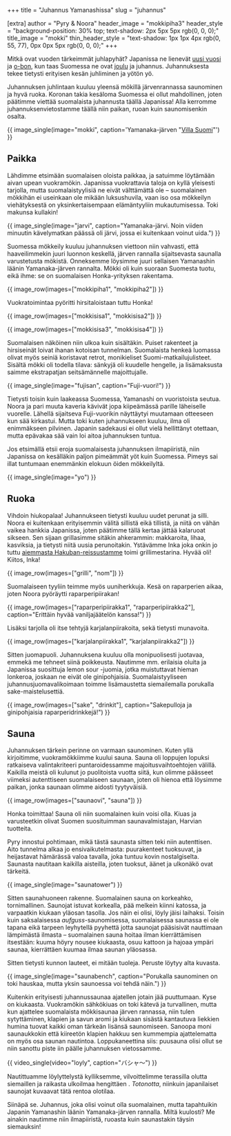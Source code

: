 +++
title = "Juhannus Yamanashissa"
slug = "juhannus"

[extra]
author = "Pyry & Noora"
header_image = "mokkipiha3"
header_style = "background-position: 30% top; text-shadow: 2px 5px 5px rgb(0, 0, 0);"
title_image = "mokki"
thin_header_style = "text-shadow: 1px 1px 4px rgb(0, 55, 77), 0px 0px 5px rgb(0, 0, 0);"
+++

Mitkä ovat vuoden tärkeimmät juhlapyhät? Japanissa ne lienevät [uusi vuosi](https://en.wikipedia.org/wiki/Japanese_New_Year) ja [o-bon](https://en.wikipedia.org/wiki/Bon_Festival), kun taas Suomessa ne ovat [joulu](@/2021-04-25-joulu/index.fi.md) ja juhannus. Juhannuksesta tekee tietysti erityisen kesän juhliminen ja yötön yö.

Juhannuksen juhlintaan kuuluu yleensä mökillä järvenrannassa saunominen ja hyvä ruoka. Koronan takia kesäloma Suomessa ei ollut mahdollinen, joten päätimme viettää suomalaista juhannusta täällä Japanissa! Alla kerromme juhannuksenvietostamme täällä niin paikan, ruoan kuin saunomisenkin osalta.

<!-- more -->

{{ image_single(image="mokki", caption='Yamanaka-järven "[Villa Suomi](https://villa-suomi.jp)"') }}

## Paikka

Lähdimme etsimään suomalaisen oloista paikkaa, ja satuimme löytämään aivan upean vuokramökin. Japanissa vuokrattavia taloja on kyllä yleisesti tarjolla, mutta suomalaistyylisiä ne eivät välttämättä ole – suomalainen mökkihän ei useinkaan ole mikään luksushuvila, vaan iso osa mökkeilyn viehätyksestä on yksinkertaisempaan elämäntyyliin mukautumisessa. Toki makunsa kullakin!

{{ image_single(image="jarvi", caption="Yamanaka-järvi. Noin viiden minuutin kävelymatkan päässä oli järvi, jossa ei kuitenkaan voinut uida.") }}

Suomessa mökkeily kuuluu juhannuksen viettoon niin vahvasti, että haaveilimmekin juuri luonnon keskellä, järven rannalla sijaitsevasta saunalla varustetusta mökistä. Onneksemme löysimme juuri sellaisen Yamanashin läänin Yamanaka-järven rannalta. Mökki oli kuin suoraan Suomesta tuotu, eikä ihme: se on suomalaisen Honka-yrityksen rakentama.

{{ image_row(images=["mokkipiha1", "mokkipiha2"]) }}

Vuokratoimintaa pyöritti hirsitaloistaan tuttu Honka! 

{{ image_row(images=["mokkisisa1", "mokkisisa2"]) }}

{{ image_row(images=["mokkisisa3", "mokkisisa4"]) }}

Suomalaisen näköinen niin ulkoa kuin sisältäkin. Puiset rakenteet ja hirsiseinät loivat ihanan kotoisan tunnelman. Suomalaista henkeä luomassa olivat myös seiniä koristavat retrot, monikieliset Suomi-matkailujulisteet. Sisältä mökki oli todella tilava: sänkyjä oli kuudelle hengelle, ja lisämaksusta saimme ekstrapatjan seitsämännelle majoittujalle.

{{ image_single(image="fujisan", caption="Fuji-vuori!") }}

Tietysti toisin kuin laakeassa Suomessa, Yamanashi on vuoristoista seutua. Noora ja pari muuta kaveria kävivät jopa kiipeämässä parille läheiselle vuorelle. Lähellä sijaitseva Fuji-vuorikin näyttäytyi muutamaan otteeseen kun sää kirkastui. Mutta toki kuten juhannukseen kuuluu, ilma oli enimmäkseen pilvinen. Japanin sadekausi ei ollut vielä hellittänyt otettaan, mutta epävakaa sää vain loi aitoa juhannuksen tuntua.

Jos etsimällä etsii eroja suomalaisesta juhannuksen ilmapiiristä, niin Japanissa on kesälläkin paljon pimeämmät yöt kuin Suomessa. Pimeys sai illat tuntumaan enemmänkin elokuun öiden mökkeilyltä.

{{ image_single(image="yo") }}

## Ruoka

Vihdoin hiukopalaa! Juhannukseen tietysti kuuluu uudet perunat ja silli. Noora ei kuitenkaan erityisemmin välitä sillistä eikä tillistä, ja niitä on vähän vaikea hankkia Japanissa, joten päätimme tällä kertaa jättää kalaruoat sikseen. Sen sijaan grillasimme sitäkin ahkerammin: makkaroita, lihaa, kasviksia, ja tietysti niitä uusia perunoitakin. Ystävämme Inka joka onkin jo tuttu [aiemmasta Hakuban-reissustamme](@/2021-07-09-hakuba/index.fi.md) toimi grillimestarina. Hyvää oli! Kiitos, Inka!

{{ image_row(images=["grilli", "nom"]) }}

Suomalaiseen tyyliin teimme myös uuniherkkuja. Kesä on raparperien aikaa, joten Noora pyöräytti raparperipiirakan!

{{ image_row(images=["raparperipiirakka1", "raparperipiirakka2"], caption="Erittäin hyvää vaniljajäätelön kanssa!") }}

Lisäksi tarjolla oli itse tehtyjä karjalanpiirakoita, sekä tietysti munavoita.

{{ image_row(images=["karjalanpiirakka1", "karjalanpiirakka2"]) }}

Sitten juomapuoli. Juhannuksena kuuluu olla monipuolisesti juotavaa, emmekä me tehneet siinä poikkeusta. Nautimme mm. erilaisia oluita ja Japanissa suosittuja lemon sour -juomia, jotka muistuttavat hieman lonkeroa, joskaan ne eivät ole ginipohjaisia. Suomalaistyyliseen juhannusjuomavalikoimaan toimme lisämaustetta siemailemalla porukalla sake-maistelusettiä.

{{ image_row(images=["sake", "drinkit"], caption="Sakepulloja ja ginipohjaisia raparperidrinkkejä!") }}

## Sauna

Juhannuksen tärkein perinne on varmaan saunominen. Kuten yllä kirjoitimme, vuokramökkiimme kuului sauna. Sauna oli loppujen lopuksi ratkaiseva valintakriteeri puntaroidessamme majoitusvaihtoehtojen välillä. Kaikilla meistä oli kulunut jo puolitoista vuotta siitä, kun olimme päässeet viimeksi autenttiseen suomalaiseen saunaan, joten oli hienoa että löysimme paikan, jonka saunaan olimme aidosti tyytyväisiä.

{{ image_row(images=["saunaovi", "sauna"]) }}

Honka toimittaa! Sauna oli niin suomalainen kuin voisi olla. Kiuas ja varusteetkin olivat Suomen suosituimman saunavalmistajan, Harvian tuotteita.

Pyry innostui pohtimaan, mikä tästä saunasta sitten teki niin autenttisen. Aito tunnelma alkaa jo ensivaikutelmasta: puurakenteet tuoksuvat, ja heijastavat hämärässä valoa tavalla, joka tuntuu kovin nostalgiselta. Saunasta nautitaan kaikilla aisteilla, joten tuoksut, äänet ja ulkonäkö ovat tärkeitä.

{{ image_single(image="saunatower") }}

Sitten saunahuoneen rakenne. Suomalainen sauna on korkeahko, tornimallinen. Saunojat istuvat korkealla, pää melkein kiinni katossa, ja varpaatkin kiukaan yläosan tasolla. Jos näin ei olisi, löyly jäisi laihaksi. Toisin kuin saksalaisessa *aufguss*-saunomisessa, suomalaisessa saunassa ei ole tapana eikä tarpeen leyhytellä pyyhettä jotta saunojat pääsisivät nauttimaan lämpimästä ilmasta – suomalainen sauna hoitaa ilman kierrättämisen itsestään: kuuma höyry nousee kiukaasta, osuu kattoon ja hajoaa ympäri saunaa, kierrättäen kuumaa ilmaa saunan yläosassa.

Sitten tietysti kunnon lauteet, ei mitään tuoleja. Peruste löytyy alta kuvasta.

{{ image_single(image="saunabench", caption="Porukalla saunominen on toki hauskaa, mutta yksin saunoessa voi tehdä näin.") }}

Kuitenkin erityisesti juhannussaunaa ajatellen jotain jää puuttumaan. Kyse on kiukaasta. Vuokramökin sähkökiuas on toki kätevä ja turvallinen, mutta kun ajattelee suomalaista mökkisaunaa järven rannassa, niin tulen sytyttäminen, klapien ja savun aromi ja kiukaan sisästä kantautuva liekkien humina tuovat kaikki oman tärkeän lisänsä saunomiseen. Sanoopa moni saunaukkokin että kiireetön klapien hakkuu sen kummempia ajattelematta on myös osa saunan nautintoa. Loppukaneettina siis: puusauna olisi ollut se niin sanottu piste iin päälle juhannuksen vietossamme.

{{ video_single(video="loyly", caption="バシャ〜") }}

Nautittuamme löylyttelystä kylliksemme, vilvoittelimme terassilla olutta siemaillen ja raikasta ulkoilmaa hengittäen . *Totonotta*, niinkuin japanilaiset saunojat kuvaavat tätä rentoa olotilaa.

Siinäpä se. Juhannus, joka olisi voinut olla suomalainen, mutta tapahtuikin Japanin Yamanashin läänin Yamanaka-järven rannalla. Miltä kuulosti? Me ainakin nautimme niin ilmapiiristä, ruoasta kuin saunastakin täysin siemauksin!